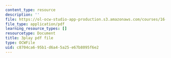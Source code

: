 ```yaml
---
content_type: resource
description: ''
file: https://ol-ocw-studio-app-production.s3.amazonaws.com/courses/16-687-private-pilot-ground-school-january-iap-2019/c8704ca695b1d6a45a25e67b8095f6e2_xPEqTH-c9Cc.pdf
file_type: application/pdf
learning_resource_types: []
resourcetype: Document
title: 3play pdf file
type: OCWFile
uid: c8704ca6-95b1-d6a4-5a25-e67b8095f6e2
---
```

